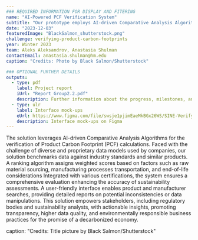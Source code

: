 ```yaml
---
### REQUIRED INFORMATION FOR DISPLAY AND FITERING
name: "AI-Powered PCF Verification System"
subtitle: "Our prototype employs AI-driven Comparative Analysis Algorithms to improve accuracy and credibility in product carbon footprint calculations for sustainability initiatives."
date: "2023-12-03"
featuredImage: "BlackSalmon_shutterstock.png"
challenge: verifying-product-carbon-footprints
year: Winter 2023
team: Aleks Aleksandrov, Anastasia Shulman
contactEmail: anastasia.shulman@hm.edu
caption: "Credits: Photo by Black Salmon/Shutterstock"

### OPTIONAL FURTHER DETAILS
outputs:
  - type: pdf
    label: Project report
    iUrl: "Report_Group2.2.pdf"
    description: Further information about the progress, milestones, and roadblocks.
  - type: ulr
    label: Interface mock-ups
    eUrl: https://www.figma.com/file/swsje1pjimEaeMkBGx26WS/SINE-Verifying-Carbon-Footprints-Interface?type=design&node-id=0%3A1mode=designt=8GqZO8riLZSgZxqx-1
    description: Interface mock-ups on Figma
---
```


The solution leverages AI-driven Comparative Analysis Algorithms for the verification of Product Carbon Footprint (PCF) calculations. Faced with the challenge of diverse and proprietary data models used by companies, our solution benchmarks data against industry standards and similar products. A ranking algorithm assigns weighted scores based on factors such as raw material sourcing, manufacturing processes transportation, and end-of-life considerations Integrated with various certifications, the system ensures a comprehensive evaluation enhancing the accuracy of sustainability assessments. A user-friendly interface enables product and manufacturer searches, providing detailed reports on potential inconsistencies or data
manipulations. This solution empowers stakeholders, including regulatory bodies and sustainability analysts, with actionable insights, promoting transparency, higher data quality, and environmentally responsible business practices for the promise of a decarbonized economy.

caption: "Credits: Title picture by Black Salmon/Shutterstock"
